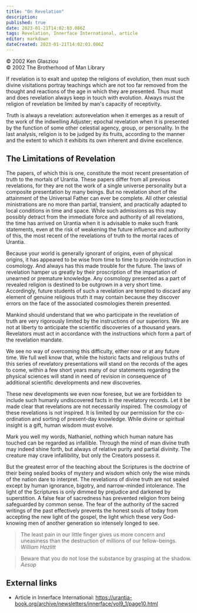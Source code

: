 ```yaml
---
title: "On Revelation"
description:
published: true
date: 2023-01-21T14:02:03.086Z
tags: Revelation, Innerface International, article
editor: markdown
dateCreated: 2023-01-21T14:02:03.086Z
---
```


<p class="v-card v-sheet theme--light grey lighten-3 px-2">© 2002 Ken Glasziou<br>© 2002 The Brotherhood of Man Library</p>

If revelation is to exalt and upstep the religions of evolution, then must such divine visitations portray teachings which are not too far removed from the thought and reactions of the age in which they are presented. Thus must and does revelation always keep in touch with evolution. Always must the religion of revelation be limited by man's capacity of receptivity.

Truth is always a revelation: autorevelation when it emerges as a result of the work of the indwelling Adjuster; epochal revelation when it is presented by the function of some other celestial agency, group, or personality. In the last analysis, religion is to be judged by its fruits, according to the manner and the extent to which it exhibits its own inherent and divine excellence.

## The Limitations of Revelation

The papers, of which this is one, constitute the most recent presentation of truth to the mortals of Urantia. These papers differ from all previous revelations, for they are not the work of a single universe personality but a composite presentation by many beings. But no revelation short of the attainment of the Universal Father can ever be complete. All other celestial ministrations are no more than partial, transient, and practically adapted to local conditions in time and space. While such admissions as this may possibly detract from the immediate force and authority of all revelations, the time has arrived on Urantia when it is advisable to make such frank statements, even at the risk of weakening the future influence and authority of this, the most recent of the revelations of truth to the mortal races of Urantia.

Because your world is generally ignorant of origins, even of physical origins, it has appeared to be wise from time to time to provide instruction in cosmology. And always has this made trouble for the future. The laws of revelation hamper us greatly by their proscription of the impartation of unearned or premature knowledge. Any cosmology presented as a part of revealed religion is destined to be outgrown in a very short time. Accordingly, future students of such a revelation are tempted to discard any element of genuine religious truth it may contain because they discover errors on the face of the associated cosmologies therein presented.

Mankind should understand that we who participate in the revelation of truth are very rigorously limited by the instructions of our superiors. We are not at liberty to anticipate the scientific discoveries of a thousand years. Revelators must act in accordance with the instructions which form a part of the revelation mandate.

We see no way of overcoming this difficulty, either now or at any future time. We full well know that, while the historic facts and religious truths of this series of revelatory presentations will stand on the records of the ages to come, within a few short years many of our statements regarding the physical sciences will stand in need of revision in consequence of additional scientific developments and new discoveries.

These new developments we even now foresee, but we are forbidden to include such humanly undiscovered facts in the revelatory records. Let it be made clear that revelations are not necessarily inspired. The cosmology of these revelations is not inspired. It is limited by our permission for the co-ordination and sorting of present-day knowledge. While divine or spiritual insight is a gift, human wisdom must evolve.

Mark you well my words, Nathaniel, nothing which human nature has touched can be regarded as infallible. Through the mind of man divine truth may indeed shine forth, but always of relative purity and partial divinity. The creature may crave infallibility, but only the Creators possess it.

But the greatest error of the teaching about the Scriptures is the doctrine of their being sealed books of mystery and wisdom which only the wise minds of the nation dare to interpret. The revelations of divine truth are not sealed except by human ignorance, bigotry, and narrow-minded intolerance. The light of the Scriptures is only dimmed by prejudice and darkened by superstition. A false fear of sacredness has prevented religion from being safeguarded by common sense. The fear of the authority of the sacred writings of the past effectively prevents the honest souls of today from accepting the new light of the gospel, the light which these very God-knowing men of another generation so intensely longed to see.

> The least pain in our little finger gives us more concern and uneasiness than the destruction of millions of our fellow-beings.
> _William Hazlitt_

> Beware that you do not lose the substance by grasping at the shadow.
> _Aesop_

## External links

* Article in Innerface International: https://urantia-book.org/archive/newsletters/innerface/vol9_1/page10.html